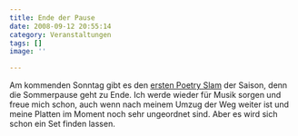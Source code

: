 ```yaml
---
title: Ende der Pause
date: 2008-09-12 20:55:14
category: Veranstaltungen
tags: []
image: ''

---
```


Am kommenden Sonntag gibt es den [ersten Poetry Slam](http://planetslam.de/lineup.php) der Saison, denn die Sommerpause geht zu Ende. Ich werde wieder für Musik sorgen und freue mich schon, auch wenn nach meinem Umzug der Weg weiter ist und meine Platten im Moment noch sehr ungeordnet sind. Aber es wird sich schon ein Set finden lassen.
